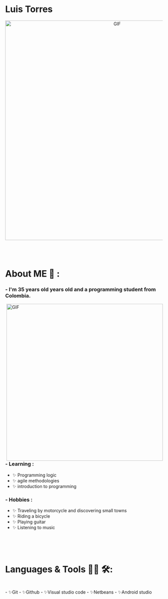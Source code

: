 # Luis Torres

<div align="center">
<img hight="300" width="700" alt="GIF" align="center" src="https://user-images.githubusercontent.com/114264579/225048545-a0cfb8ac-e970-4326-affd-62c6957783d4.gif">
</div>

</br>
</br>
</br>


# About ME 💬 :

### - I'm 35 years  old years old and a programming student from Colombia.

<img hight="400" width="500" alt="GIF" align="right" src="https://user-images.githubusercontent.com/114264579/225078365-edf50ee9-2cc9-434f-ad74-406972a19b54.gif">


### - Learning :
- ✨ Programming logic
- ✨ agile methodologies
- ✨ introduction to programming

### - Hobbies : 
- ✨ Traveling by motorcycle and discovering small towns
- ✨ Riding a bicycle
- ✨ Playing guitar
- ✨ Listening to music

</br>
</br>
</br>



# Languages & Tools 👨‍💻 🛠:
</br>
- ✨Git
- ✨Github
- ✨Visual studio code
- ✨Netbeans
- ✨Android studio


<p align="center">
